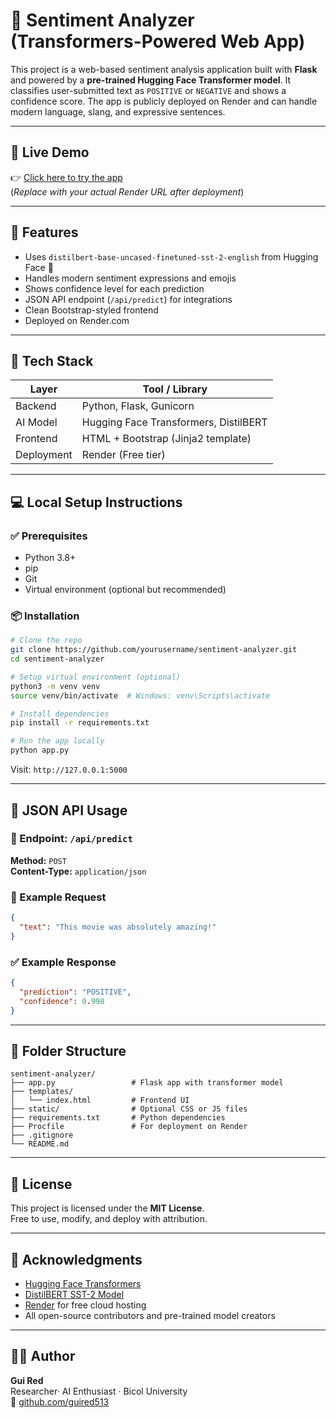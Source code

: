 # 🤖 Sentiment Analyzer (Transformers-Powered Web App)

This project is a web-based sentiment analysis application built with **Flask** and powered by a **pre-trained Hugging Face Transformer model**. It classifies user-submitted text as `POSITIVE` or `NEGATIVE` and shows a confidence score. The app is publicly deployed on Render and can handle modern language, slang, and expressive sentences.

---

## 🔗 Live Demo

👉 [Click here to try the app](https://sentiment-analyzer-tfs2.onrender.com)  
(*Replace with your actual Render URL after deployment*)

---

## 🎯 Features

- Uses `distilbert-base-uncased-finetuned-sst-2-english` from Hugging Face 🤗
- Handles modern sentiment expressions and emojis
- Shows confidence level for each prediction
- JSON API endpoint (`/api/predict`) for integrations
- Clean Bootstrap-styled frontend
- Deployed on Render.com

---

## 🚀 Tech Stack

| Layer         | Tool / Library                          |
|---------------|------------------------------------------|
| Backend       | Python, Flask, Gunicorn                 |
| AI Model      | Hugging Face Transformers, DistilBERT   |
| Frontend      | HTML + Bootstrap (Jinja2 template)       |
| Deployment    | Render (Free tier)                      |

---

## 💻 Local Setup Instructions

### ✅ Prerequisites

- Python 3.8+
- pip
- Git
- Virtual environment (optional but recommended)

### 📦 Installation

```bash
# Clone the repo
git clone https://github.com/yourusername/sentiment-analyzer.git
cd sentiment-analyzer

# Setup virtual environment (optional)
python3 -m venv venv
source venv/bin/activate  # Windows: venv\Scripts\activate

# Install dependencies
pip install -r requirements.txt

# Run the app locally
python app.py
```

Visit: `http://127.0.0.1:5000`

---

## 🔁 JSON API Usage

### 📮 Endpoint: `/api/predict`  
**Method:** `POST`  
**Content-Type:** `application/json`

### 🧪 Example Request
```json
{
  "text": "This movie was absolutely amazing!"
}
```

### ✅ Example Response
```json
{
  "prediction": "POSITIVE",
  "confidence": 0.998
}
```

---

## 📁 Folder Structure

```
sentiment-analyzer/
├── app.py                 # Flask app with transformer model
├── templates/
│   └── index.html         # Frontend UI
├── static/                # Optional CSS or JS files
├── requirements.txt       # Python dependencies
├── Procfile               # For deployment on Render
├── .gitignore
└── README.md
```

---

## 📜 License

This project is licensed under the **MIT License**.  
Free to use, modify, and deploy with attribution.

---

## 🙏 Acknowledgments

- [Hugging Face Transformers](https://huggingface.co/transformers/)
- [DistilBERT SST-2 Model](https://huggingface.co/distilbert-base-uncased-finetuned-sst-2-english)
- [Render](https://render.com/) for free cloud hosting
- All open-source contributors and pre-trained model creators

---

## 👨‍💻 Author

**Gui Red**  
Researcher· AI Enthusiast · Bicol University  
🔗 [github.com/guired513](https://github.com/guired513)
